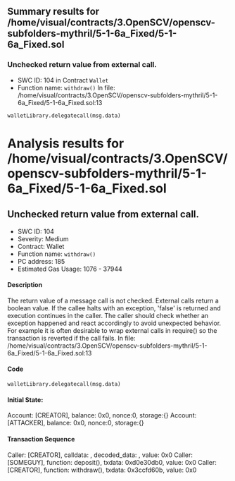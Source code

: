 ## Summary results for /home/visual/contracts/3.OpenSCV/openscv-subfolders-mythril/5-1-6a_Fixed/5-1-6a_Fixed.sol
### Unchecked return value from external call.
- SWC ID: 104 in Contract `Wallet`
- Function name: `withdraw()`
In file: /home/visual/contracts/3.OpenSCV/openscv-subfolders-mythril/5-1-6a_Fixed/5-1-6a_Fixed.sol:13
```
walletLibrary.delegatecall(msg.data)
```
# Analysis results for /home/visual/contracts/3.OpenSCV/openscv-subfolders-mythril/5-1-6a_Fixed/5-1-6a_Fixed.sol

## Unchecked return value from external call.
- SWC ID: 104
- Severity: Medium
- Contract: Wallet
- Function name: `withdraw()`
- PC address: 185
- Estimated Gas Usage: 1076 - 37944

#### Description

The return value of a message call is not checked.
External calls return a boolean value. If the callee halts with an exception, 'false' is returned and execution continues in the caller. The caller should check whether an exception happened and react accordingly to avoid unexpected behavior. For example it is often desirable to wrap external calls in require() so the transaction is reverted if the call fails.
In file: /home/visual/contracts/3.OpenSCV/openscv-subfolders-mythril/5-1-6a_Fixed/5-1-6a_Fixed.sol:13

#### Code

```
walletLibrary.delegatecall(msg.data)
```

#### Initial State:

Account: [CREATOR], balance: 0x0, nonce:0, storage:{}
Account: [ATTACKER], balance: 0x0, nonce:0, storage:{}

#### Transaction Sequence

Caller: [CREATOR], calldata: , decoded_data: , value: 0x0
Caller: [SOMEGUY], function: deposit(), txdata: 0xd0e30db0, value: 0x0
Caller: [CREATOR], function: withdraw(), txdata: 0x3ccfd60b, value: 0x0


